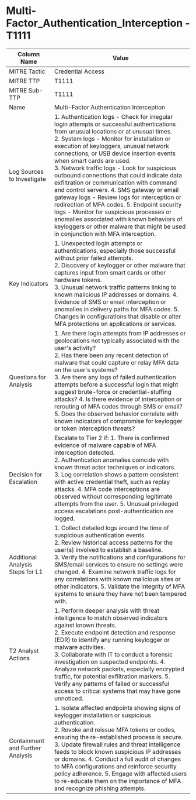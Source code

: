 # Multi-Factor_Authentication_Interception - T1111

| Column Name | Value |
|-------------|-------|
| MITRE Tactic | Credential Access |
| MITRE TTP | T1111 |
| MITRE Sub-TTP | T1111 |
| Name | Multi-Factor Authentication Interception |
| Log Sources to Investigate | 1. Authentication logs - Check for irregular login attempts or successful authentications from unusual locations or at unusual times.<br>2. System logs - Monitor for installation or execution of keyloggers, unusual network connections, or USB device insertion events when smart cards are used.<br>3. Network traffic logs - Look for suspicious outbound connections that could indicate data exfiltration or communication with command and control servers. 4. SMS gateway or email gateway logs - Review logs for interception or redirection of MFA codes. 5. Endpoint security logs - Monitor for suspicious processes or anomalies associated with known behaviors of keyloggers or other malware that might be used in conjunction with MFA interception. |
| Key Indicators | 1. Unexpected login attempts or authentications, especially those successful without prior failed attempts.<br>2. Discovery of keylogger or other malware that captures input from smart cards or other hardware tokens.<br>3. Unusual network traffic patterns linking to known malicious IP addresses or domains. 4. Evidence of SMS or email interception or anomalies in delivery paths for MFA codes. 5. Changes in configurations that disable or alter MFA protections on applications or services. |
| Questions for Analysis | 1. Are there login attempts from IP addresses or geolocations not typically associated with the user's activity?<br>2. Has there been any recent detection of malware that could capture or relay MFA data on the user's systems?<br>3. Are there any logs of failed authentication attempts before a successful login that might suggest brute-force or credential-stuffing attacks? 4. Is there evidence of interception or rerouting of MFA codes through SMS or email? 5. Does the observed behavior correlate with known indicators of compromise for keylogger or token interception threats? |
| Decision for Escalation | Escalate to Tier 2 if: 1. There is confirmed evidence of malware capable of MFA interception detected.<br>2. Authentication anomalies coincide with known threat actor techniques or indicators.<br>3. Log correlation shows a pattern consistent with active credential theft, such as replay attacks. 4. MFA code interceptions are observed without corresponding legitimate attempts from the user. 5. Unusual privileged access escalations post-authentication are logged. |
| Additional Analysis Steps for L1 | 1. Collect detailed logs around the time of suspicious authentication events.<br>2. Review historical access patterns for the user(s) involved to establish a baseline.<br>3. Verify the notifications and configurations for SMS/email services to ensure no settings were changed. 4. Examine network traffic logs for any correlations with known malicious sites or other indicators. 5. Validate the integrity of MFA systems to ensure they have not been tampered with. |
| T2 Analyst Actions | 1. Perform deeper analysis with threat intelligence to match observed indicators against known threats.<br>2. Execute endpoint detection and response (EDR) to identify any running keylogger or malware activities.<br>3. Collaborate with IT to conduct a forensic investigation on suspected endpoints. 4. Analyze network packets, especially encrypted traffic, for potential exfiltration markers. 5. Verify any patterns of failed or successful access to critical systems that may have gone unnoticed. |
| Containment and Further Analysis | 1. Isolate affected endpoints showing signs of keylogger installation or suspicious authentication.<br>2. Revoke and reissue MFA tokens or codes, ensuring the re-established process is secure.<br>3. Update firewall rules and threat intelligence feeds to block known suspicious IP addresses or domains. 4. Conduct a full audit of changes to MFA configurations and reinforce security policy adherence. 5. Engage with affected users to re-educate them on the importance of MFA and recognize phishing attempts. |
